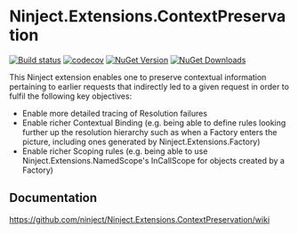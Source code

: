 # Ninject.Extensions.ContextPreservation 

[![Build status](https://ci.appveyor.com/api/projects/status/f5llrcwnu9k7sfpv?svg=true)](https://ci.appveyor.com/project/Ninject/ninject-extensions-contextpreservation)
[![codecov](https://codecov.io/gh/ninject/Ninject.Extensions.ContextPreservation/branch/master/graph/badge.svg)](https://codecov.io/gh/ninject/Ninject.Extensions.ContextPreservation)
[![NuGet Version](http://img.shields.io/nuget/v/Ninject.Extensions.ContextPreservation.svg?style=flat)](https://www.nuget.org/packages/Ninject.Extensions.ContextPreservation/) 
[![NuGet Downloads](http://img.shields.io/nuget/dt/Ninject.Extensions.ContextPreservation.svg?style=flat)](https://www.nuget.org/packages/Ninject.Extensions.ContextPreservation/)

This Ninject extension enables one to preserve contextual information pertaining to earlier requests that indirectly led to a given request in order to fulfil the following key objectives:
- Enable more detailed tracing of Resolution failures
- Enable richer Contextual Binding (e.g. being able to define rules looking further up the resolution hierarchy such as when a Factory enters the picture, including ones generated by Ninject.Extensions.Factory)
- Enable richer Scoping rules (e.g. being able to use Ninject.Extensions.NamedScope's InCallScope for objects created by a Factory)

## Documentation

 https://github.com/ninject/Ninject.Extensions.ContextPreservation/wiki